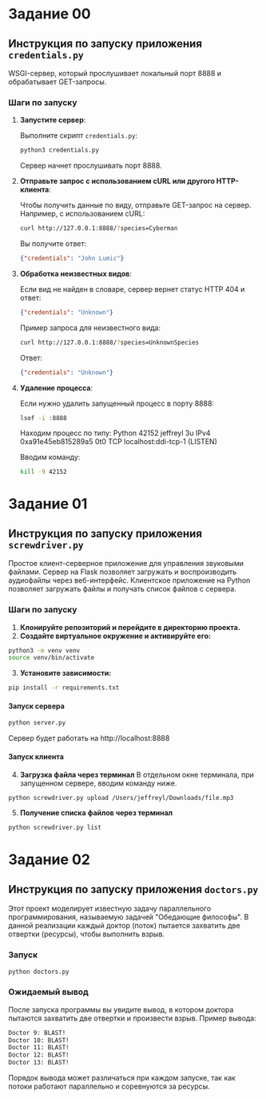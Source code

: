 # Задание 00

## Инструкция по запуску приложения `credentials.py`

WSGI-сервер, который прослушивает локальный порт 8888 и обрабатывает GET-запросы.

### Шаги по запуску

1. **Запустите сервер**:
   
   Выполните скрипт `credentials.py`:
   ```sh
   python3 credentials.py
   ```

   Сервер начнет прослушивать порт 8888.


2. **Отправьте запрос с использованием cURL или другого HTTP-клиента**:
   
   Чтобы получить данные по виду, отправьте GET-запрос на сервер. Например, с использованием cURL:
   ```sh
   curl http://127.0.0.1:8888/?species=Cyberman
   ```

   Вы получите ответ:
   ```json
   {"credentials": "John Lumic"}
   ```

4. **Обработка неизвестных видов**:
   
   Если вид не найден в словаре, сервер вернет статус HTTP 404 и ответ:
   ```json
   {"credentials": "Unknown"}
   ```

   Пример запроса для неизвестного вида:
   ```sh
   curl http://127.0.0.1:8888/?species=UnknownSpecies
   ```

   Ответ:
   ```json
   {"credentials": "Unknown"}
   ```

5. **Удаление процесса**:

   Если нужно удалить запущенный процесс в порту 8888:
   ```sh
   lsof -i :8888  
   ```

   Находим процесс по типу:
   Python    42152 jeffreyl    3u  IPv4 0xa91e45eb815289a5      0t0  TCP localhost:ddi-tcp-1 (LISTEN)

   Вводим команду:
   ```sh
   kill -9 42152
   ```


# Задание 01

## Инструкция по запуску приложения `screwdriver.py`

   Простое клиент-серверное приложение для управления звуковыми файлами. Сервер на Flask позволяет загружать и воспроизводить аудиофайлы через веб-интерфейс. Клиентское приложение на Python позволяет загружать файлы и получать список файлов с сервера.

   ### Шаги по запуску

   1. **Клонируйте репозиторий и перейдите в директорию проекта.**
   2. **Создайте виртуальное окружение и активируйте его:**

   ```sh
   python3 -m venv venv
   source venv/bin/activate
   ```
   3. **Установите зависимости:**

   ```sh
   pip install -r requirements.txt
   ```
   #### Запуск сервера

   ```sh
   python server.py
   ```
   Сервер будет работать на http://localhost:8888

   #### Запуск клиента

   4. **Загрузка файла через терминал**
   В отдельном окне терминала, при запущенном сервере, вводим команду ниже.

   ```sh
   python screwdriver.py upload /Users/jeffreyl/Downloads/file.mp3
   ```
   5. **Получение списка файлов через терминал**

   ```sh
   python screwdriver.py list
   ```

# Задание 02

## Инструкция по запуску приложения `doctors.py`

   Этот проект моделирует известную задачу параллельного программирования, называемую задачей "Обедающие философы". В данной реализации каждый доктор (поток) пытается захватить две отвертки (ресурсы), чтобы выполнить взрыв.

### Запуск

   ```sh
   python doctors.py
   ```

### Ожидаемый вывод

   После запуска программы вы увидите вывод, в котором доктора пытаются захватить две отвертки и произвести взрыв. Пример вывода:
   ```sh
   Doctor 9: BLAST!
   Doctor 10: BLAST!
   Doctor 11: BLAST!
   Doctor 12: BLAST!
   Doctor 13: BLAST!
   ```

   Порядок вывода может различаться при каждом запуске, так как потоки работают параллельно и соревнуются за ресурсы.